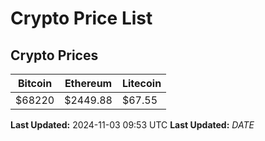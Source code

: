 # Crypto Price List

## Crypto Prices
| Bitcoin | Ethereum | Litecoin |
| ------- | -------- | -------- |
| $68220 | $2449.88 | $67.55 |
**Last Updated:** 2024-11-03 09:53 UTC
**Last Updated:** $DATE$
